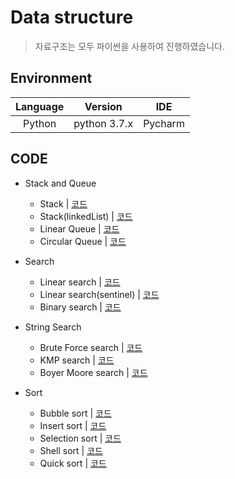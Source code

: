 # Data structure
> 자료구조는 모두 파이썬을 사용하여 진행하였습니다.

## Environment
Language | Version | IDE
:---: | :---: | :---:
Python | python 3.7.x | Pycharm 

## CODE
* Stack and Queue
  - Stack | [코드](Stack_and_Queue/Stack.py)
  - Stack(linkedList) | [코드](Stack_and_Queue/Stack(linkedList).py)
  - Linear Queue | [코드](Stack_and_Queue/Linear_Queue(use_dynamic_list).py)
  - Circular Queue | [코드](Stack_and_Queue/Circular_Queue.py)
  
* Search
  - Linear search | [코드](Search/Linear_search(sequential_search).py)
  - Linear search(sentinel) | [코드](Search/Linear_search(sequential_search)_use_sentinel.py)
  - Binary search | [코드](Search/Binary_search.py)
  
* String Search
  - Brute Force search | [코드](Search/Brute-Force_search.py)
  - KMP search | [코드](Search/KMP_search.py)
  - Boyer Moore search | [코드](Search/Boyer-Moore_search.py)
  
* Sort
  - Bubble sort | [코드](Sort/Bubble_sort.py)
  - Insert sort | [코드](Sort/Insert_sort.py)
  - Selection sort | [코드](Sort/Selection_sort.py)
  - Shell sort | [코드](Sort/Shell_sort.py)
  - Quick sort | [코드](Sort/Quick_Sort.py)
